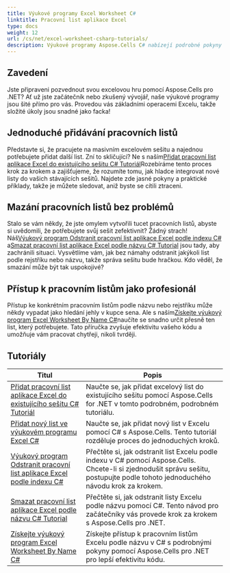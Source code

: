 ```yaml
---
title: Výukové programy Excel Worksheet C#
linktitle: Pracovní list aplikace Excel
type: docs
weight: 12
url: /cs/net/excel-worksheet-csharp-tutorials/
description: Výukové programy Aspose.Cells C# nabízejí podrobné pokyny pro snadnou a efektivní manipulaci s tabulkami aplikace Excel.
---
```

## Zavedení

Jste připraveni pozvednout svou excelovou hru pomocí Aspose.Cells pro .NET? Ať už jste začátečník nebo zkušený vývojář, naše výukové programy jsou šité přímo pro vás. Provedou vás základními operacemi Excelu, takže složité úkoly jsou snadné jako facka!

## Jednoduché přidávání pracovních listů

 Představte si, že pracujete na masivním excelovém sešitu a najednou potřebujete přidat další list. Zní to skličující? Ne s naším[Přidat pracovní list aplikace Excel do existujícího sešitu C# Tutoriál](./add-excel-worksheet-to-existing-workbook-csharp-tutorial/)Rozebíráme tento proces krok za krokem a zajišťujeme, že rozumíte tomu, jak hladce integrovat nové listy do vašich stávajících sešitů. Najdete zde jasné pokyny a praktické příklady, takže je můžete sledovat, aniž byste se cítili ztraceni. 

## Mazání pracovních listů bez problémů

 Stalo se vám někdy, že jste omylem vytvořili tucet pracovních listů, abyste si uvědomili, že potřebujete svůj sešit zefektivnit? Žádný strach! Náš[Výukový program Odstranit pracovní list aplikace Excel podle indexu C#](./delete-excel-worksheet-by-index-csharp-tutorial/) a[Smazat pracovní list aplikace Excel podle názvu C# Tutorial](./delete-excel-worksheet-by-name-csharp-tutorial/) jsou tady, aby zachránili situaci. Vysvětlíme vám, jak bez námahy odstranit jakýkoli list podle rejstříku nebo názvu, takže správa sešitu bude hračkou. Kdo věděl, že smazání může být tak uspokojivé?

## Přístup k pracovním listům jako profesionál

 Přístup ke konkrétním pracovním listům podle názvu nebo rejstříku může někdy vypadat jako hledání jehly v kupce sena. Ale s naším[Získejte výukový program Excel Worksheet By Name C#](./get-excel-worksheet-by-name-csharp-tutorial/)naučíte se snadno určit přesně ten list, který potřebujete. Tato příručka zvyšuje efektivitu vašeho kódu a umožňuje vám pracovat chytřeji, nikoli tvrději.

## Tutoriály
| Titul | Popis |
| --- | --- | 
| [Přidat pracovní list aplikace Excel do existujícího sešitu C# Tutoriál](./add-excel-worksheet-to-existing-workbook-csharp-tutorial/) | Naučte se, jak přidat excelový list do existujícího sešitu pomocí Aspose.Cells for .NET v tomto podrobném, podrobném tutoriálu. |  
| [Přidat nový list ve výukovém programu Excel C#](./add-new-sheet-in-excel-csharp-tutorial/) | Naučte se, jak přidat nový list v Excelu pomocí C# s Aspose.Cells. Tento tutoriál rozděluje proces do jednoduchých kroků. |  
| [Výukový program Odstranit pracovní list aplikace Excel podle indexu C#](./delete-excel-worksheet-by-index-csharp-tutorial/) | Přečtěte si, jak odstranit list Excelu podle indexu v C# pomocí Aspose.Cells. Chcete-li si zjednodušit správu sešitu, postupujte podle tohoto jednoduchého návodu krok za krokem. |  
| [Smazat pracovní list aplikace Excel podle názvu C# Tutorial](./delete-excel-worksheet-by-name-csharp-tutorial/) | Přečtěte si, jak odstranit listy Excelu podle názvu pomocí C#. Tento návod pro začátečníky vás provede krok za krokem s Aspose.Cells pro .NET. |  
| [Získejte výukový program Excel Worksheet By Name C#](./get-excel-worksheet-by-name-csharp-tutorial/) | Získejte přístup k pracovním listům Excelu podle názvu v C# s podrobnými pokyny pomocí Aspose.Cells pro .NET pro lepší efektivitu kódu. |  